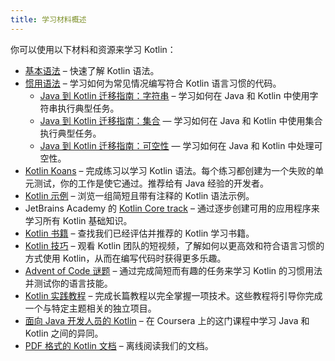 ```yaml
---
title: 学习材料概述
---
```

你可以使用以下材料和资源来学习 Kotlin：

*   [基本语法](basic-syntax) – 快速了解 Kotlin 语法。
*   [惯用语法](idioms) – 学习如何为常见情况编写符合 Kotlin 语言习惯的代码。
    *   [Java 到 Kotlin 迁移指南：字符串](java-to-kotlin-idioms-strings) – 学习如何在 Java 和 Kotlin 中使用字符串执行典型任务。
    *   [Java 到 Kotlin 迁移指南：集合](java-to-kotlin-collections-guide) — 学习如何在 Java 和 Kotlin 中使用集合执行典型任务。
    *   [Java 到 Kotlin 迁移指南：可空性](java-to-kotlin-nullability-guide) — 学习如何在 Java 和 Kotlin 中处理可空性。
*   [Kotlin Koans](koans) – 完成练习以学习 Kotlin 语法。每个练习都创建为一个失败的单元测试，你的工作是使它通过。推荐给有 Java 经验的开发者。
*   [Kotlin 示例](https://play.kotlinlang.org/byExample/overview) – 浏览一组简短且带有注释的 Kotlin 语法示例。
*   JetBrains Academy 的 [Kotlin Core track](https://hyperskill.org/tracks?category=4&utm_source=jbkotlin_hs&utm_medium=referral&utm_campaign=kotlinlang-docs&utm_content=button_1&utm_term=22.03.23) – 通过逐步创建可用的应用程序来学习所有 Kotlin 基础知识。
*   [Kotlin 书籍](books) – 查找我们已经评估并推荐的 Kotlin 学习书籍。
*   [Kotlin 技巧](kotlin-tips) – 观看 Kotlin 团队的短视频，了解如何以更高效和符合语言习惯的方式使用 Kotlin，从而在编写代码时获得更多乐趣。
*   [Advent of Code 谜题](advent-of-code) – 通过完成简短而有趣的任务来学习 Kotlin 的习惯用法并测试你的语言技能。
*   [Kotlin 实践教程](kotlin-hands-on) – 完成长篇教程以完全掌握一项技术。这些教程将引导你完成一个与特定主题相关的独立项目。
*   [面向 Java 开发人员的 Kotlin](https://www.coursera.org/learn/kotlin-for-java-developers) – 在 Coursera 上的这门课程中学习 Java 和 Kotlin 之间的异同。
*   [PDF 格式的 Kotlin 文档](kotlin-pdf) – 离线阅读我们的文档。